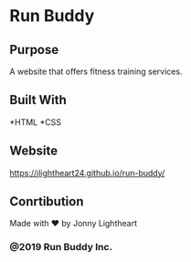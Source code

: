 # Run Buddy

## Purpose
A website that offers fitness training services.

## Built With
*HTML
*CSS

## Website
https://jlightheart24.github.io/run-buddy/

## Conrtibution
Made with ❤️ by Jonny Lightheart

### @2019 Run Buddy Inc.
